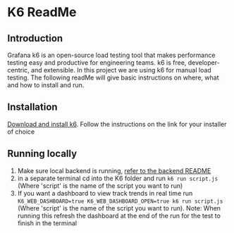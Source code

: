 # K6 ReadMe

## Introduction

Grafana k6 is an open-source load testing tool that makes performance testing easy and productive for engineering teams. k6 is free, developer-centric, and extensible. In this project we are using k6 for manual load testing. The following readMe will give basic instructions on where, what and how to install and run.

## Installation

[Download and install k6](https://grafana.com/docs/k6/latest/get-started/installation/). Follow the instructions on the link for your installer of choice

## Running locally

1. Make sure local backend is running, [refer to the backend README](../backend/README.md)
1. in a separate terminal cd into the K6 folder and run `k6 run script.js` (Where 'script' is the name of the script you want to run)
1. If you want a dashboard to view track trends in real time run `K6_WEB_DASHBOARD=true K6_WEB_DASHBOARD_OPEN=true k6 run script.js` (Where 'script' is the name of the script you want to run). Note: When running this refresh the dashboard at the end of the run for the test to finish in the terminal